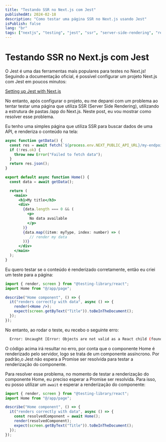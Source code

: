 ```yaml
---
title: "Testando SSR no Next.js com Jest"
publishedAt: 2024-02-18
description: "Como testar uma página SSR no Next.js usando Jest"
isPublish: false
lang: "br"
tags: ["nextjs", "testing", "jest", "ssr", "server-side-rendering", "react", "tutorial"]
---
```


# Testando SSR no Next.js com Jest

O Jest é uma das ferramentas mais populares para testes no Next.js! Seguindo a documentação oficial, é possível configurar um projeto Next.js com Jest em poucos minutos:

[Setting up Jest with Next.js](https://nextjs.org/docs/app/building-your-application/testing/jest)

No entanto, após configurar o projeto, eu me deparei com um problema ao tentar testar uma página que utiliza SSR (Server Side Rendering), utilizando a estrutura de pastas /app do Next.js. Neste post, eu vou mostrar como resolver esse problema.

Eu tenho uma simples página que utiliza SSR para buscar dados de uma API, e renderiza o conteúdo na tela:

```jsx
async function getData() {
  const res = await fetch(`${process.env.NEXT_PUBLIC_API_URL}/my-endpoint`);
  if (!res.ok) {
    throw new Error("Failed to fetch data");
  }
  return res.json();
}

export default async function Home() {
  const data = await getData();

  return (
    <main>
      <h1>My title</h3>
      <div>
        {data.length === 0 && (
          <p>
           No data available
          </p>
        )}
        {data.map((item: myType, index: number) => (
           // render my data
        ))}
      </div>
    </main>
  );
}
```

Eu quero testar se o conteúdo é renderizado corretamente, então eu criei um teste para a página:

```jsx
import { render, screen } from "@testing-library/react";
import Home from "@/app/page";

describe("Home component", () => {
  it("renders correctly with data", async () => {
    render(<Home />);
    expect(screen.getByText("Title")).toBeInTheDocument();
  });
});
```

No entanto, ao rodar o teste, eu recebo o seguinte erro:

```bash
  Error: Uncaught [Error: Objects are not valid as a React child (found: [object Promise]). If you meant to render a collection of children, use an array instead.]
```

O código acima irá resultar no erro, por conta que o componente Home é renderizado pelo servidor, logo se trata de um componente assíncrono. Por padrão,o Jest não espera a Promise ser resolvida para testar a renderização do componente.

Para resolver esse problema, no momento de testar a renderização do componente Home, eu preciso esperar a Promise ser resolvida. Para isso, eu posso utilizar um `await` e esperar a renderização do componente:

```jsx
import { render, screen } from "@testing-library/react";
import Home from "@/app/page";

describe("Home component", () => {
  it("renders correctly with data", async () => {
    const resolvedComponent = await Home();
    render(resolvedComponent);
    expect(screen.getByText("Title")).toBeInTheDocument();
  });
});
```
